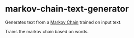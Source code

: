# markov-chain-text-generator

Generates text from a [Markov Chain](https://en.wikipedia.org/wiki/Markov_chain) trained on input text.

Trains the markov chain based on words.
